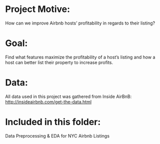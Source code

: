 # Project Motive: 

How can we improve Airbnb hosts’ profitability in regards to their listing? 

# Goal: 

Find what features maximize the profitability of a host’s listing and how a host can better list their property to increase profits.

# Data:
All data used in this project was gathered from Inside AirBnB: http://insideairbnb.com/get-the-data.html

# Included in this folder: 
Data Preprocessing & EDA for NYC Airbnb Listings
